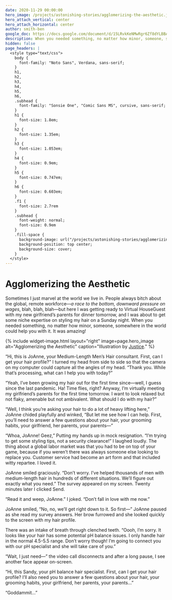 ```yaml
---
date: 2020-11-29 00:00:00
hero_image: /projects/astonishing-stories/agglomerizing-the-aesthetic.jpg
hero_attach_vertical: center
hero_attach_horizontal: center
author: smith-ben
google_doc: https://docs.google.com/document/d/15LRvkKeNMwRgr6Zf8dYLBBAqhpBxIyLP_WBE16H-PCg/edit
description: When you needed something, no matter how minor, someone, somewhere in the world could help you with it.
hidden: false
page_headers: |
  <style type="text/css">
    body {
      font-family: "Noto Sans", Verdana, sans-serif;
    }
    h1,
    h2,
    h3,
    h4,
    h5,
    h6,
    .subhead {
      font-family: "Sonsie One", "Comic Sans MS", cursive, sans-serif;
    }
    h1 {
      font-size: 1.8em;
    }
    h2 {
      font-size: 1.35em;
    }
    h3 {
      font-size: 1.053em;
    }
    h4 {
      font-size: 0.9em;
    }
    h5 {
      font-size: 0.747em;
    }
    h6 {
      font-size: 0.603em;
    }
    .f1 {
      font-size: 2.7rem
    }
    .subhead {
      font-weight: normal;
      font-size: 0.9em
    }
    .fill-space {
      background-image: url("/projects/astonishing-stories/agglomerizing-the-aesthetic-bg.jpg");
      background-position: top center;
      background-size: cover;
    }
  </style>
---
```

# Agglomerizing the Aesthetic

Sometimes I just marvel at the world we live in. People always bitch about the global, remote workforce—_a race to the bottom, downward pressure on wages_, blah, blah, blah—but here I was getting ready to Virtual HouseGuest with my new girlfriend’s parents for dinner tomorrow, and I was about to get some niche expertise on styling my hair on a Sunday night. When you needed something, no matter how minor, someone, somewhere in the world could help you with it. It was amazing!

{%
  include widget-image.html
  layout="right"
  image=page.hero_image
  alt="Agglomerizing the Aesthetic"
  caption="Illustration by [Justice](/members/thelot-justice/)."
%}

“Hi, this is JoAnne, your Medium-Length Men’s Hair consultant. First, can I get your hair profile?” I turned my head from side to side so that the camera on my computer could capture all the angles of my head. “Thank you. While that’s processing, what can I help you with today?”

“Yeah, I’ve been growing my hair out for the first time since—well, I guess since the last pandemic. Ha! Time flies, right? Anyway, I’m virtually meeting my girlfriend’s parents for the first time tomorrow. I want to look relaxed but not flaky, amenable but not ambivalent. What should I do with my hair?”

“Well, I think you’re asking your hair to do a lot of heavy lifting here,” JoAnne chided playfully and winked, “But let me see how I can help. First, you’ll need to answer a few questions about your hair, your grooming habits, your girlfriend, her parents, your parents—”

“Whoa, JoAnne! Geez,” Putting my hands up in mock resignation. “I’m trying to get some styling tips, not a security clearance!”  I laughed loudly. The thing about a global labor market was that you had to be on top of your game, because if you weren’t there was always someone else looking to replace you. Customer service had become an art form and that included witty repartee. I loved it.

JoAnne smiled graciously. “Don’t worry. I’ve helped thousands of men with medium-length hair in hundreds of different situations. We’ll figure out exactly what you need.” The survey appeared on my screen. Twenty minutes later I clicked Send.  

“Read it and weep, JoAnne.” I joked. “Don’t fall in love with me now.”

JoAnne smiled, “No, no, we’ll get right down to it. So first—” JoAnne paused as she read my survey answers. Her brow furrowed and she looked quickly to the screen with my hair profile.

There was an intake of breath through clenched teeth. “Oooh, I’m sorry. It looks like your hair has some potential pH balance issues. I only handle hair in the normal 4.5-5.5 range. Don’t worry though! I’m going to connect you with our pH specialist and she will take care of you.”

“Wait, I just need—” the video call disconnects and after a long pause, I see another face appear on-screen.

“Hi, this Sandy, your pH balance hair specialist. First, can I get your hair profile? I’ll also need you to answer a few questions about your hair, your grooming habits, your girlfriend, her parents, your parents…”

“Goddammit…”

